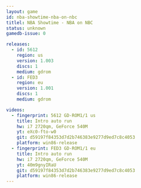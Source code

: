 ```yaml
---
layout: game
id: nba-showtime-nba-on-nbc
titlel: NBA Showtime - NBA on NBC
status: unknown
gamedb-issue: 0

releases:
  - id: 5612
    region: us
    version: 1.003
    discs: 1
    medium: gdrom
  - id: FED3
    region: eu
    version: 1.001
    discs: 1
    medium: gdrom

videos:
  - fingerprint: 5612 GD-ROM1/1 us
    title: Intro auto run
    hw: i7 2720qm, GeForce 540M
    yt: eXc0-fto-w0
    git: d59197f84353d7d2b746383e9277d9ed7c8c4053
    platform: win86-release
  - fingerprint: FED3 GD-ROM1/1 eu
    title: Intro auto run
    hw: i7 2720qm, GeForce 540M
    yt: 40m9gnyIRaU
    git: d59197f84353d7d2b746383e9277d9ed7c8c4053
    platform: win86-release
---
```

